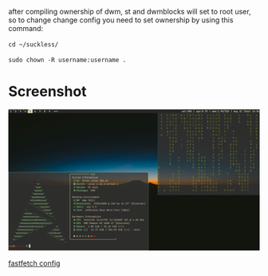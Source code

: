 after compiling ownership of dwm, st and dwmblocks will set to root user, so to change change config you need to set ownership by using this command:

`cd ~/suckless/`

`sudo chown -R username:username .`

# Screenshot
![image](https://raw.githubusercontent.com/kas-xd/dwm-dots/refs/heads/main/screenpicom.png)


[fastfetch config](https://github.com/dacrab/fastfetch-config)
